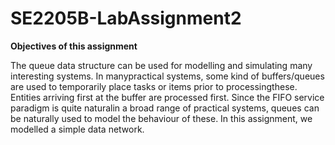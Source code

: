 # SE2205B-LabAssignment2

**Objectives of this assignment**

The  queue  data  structure  can  be  used  for  modelling  and  simulating  many  interesting  systems.   In  manypractical systems, some kind of buffers/queues are used to temporarily place tasks or items prior to processingthese. Entities arriving first at the buffer are processed first. Since the FIFO service paradigm is quite naturalin a broad range of practical systems, queues can be naturally used to model the behaviour of these.  In this assignment, we modelled a simple data network.

